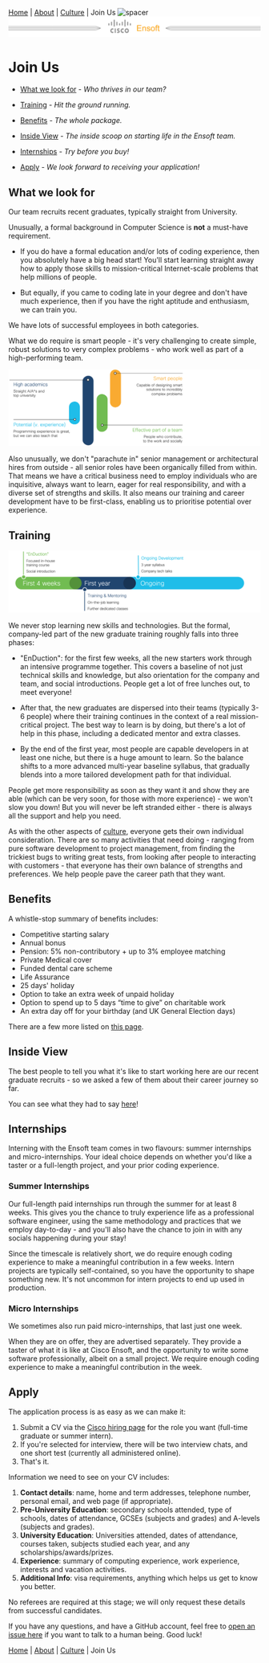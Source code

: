 [Home](/README.md) | [About](/pages/about.md) | [Culture](/pages/culture.md) | Join Us
![spacer](https://logs-01.loggly.com/inputs/e0e1595f-302c-4de6-bfe3-a7da99d6a3d3.gif?type=github&page=join)
[![banner](/pages/img/cisco_ensoft_banner_small.png)](/README.md)

# Join Us

 - [What we look for](#what-we-look-for) - _Who thrives in our team?_

 - [Training](#training) - _Hit the ground running._

 - [Benefits](#benefits) - _The whole package._

 - [Inside View](#inside-view) - _The inside scoop on starting life in the Ensoft team._

 - [Internships](#internships) - _Try before you buy!_

 - [Apply](#apply) - _We look forward to receiving your application!_

## What we look for

Our team recruits recent graduates, typically straight from University.

Unusually, a formal background in Computer Science is **not** a must-have requirement.

 - If you do have a formal education and/or lots of coding experience, then you absolutely have a big head start! You'll start learning straight away how to apply those skills to mission-critical Internet-scale problems that help millions of people.

 - But equally, if you came to coding late in your degree and don't have much experience, then if you have the right aptitude and enthusiasm, we can train you.

We have lots of successful employees in both categories.

What we do require is smart people - it's very challenging to create simple, robust solutions to very complex problems - who work well as part of a high-performing team.

![What we look for](/pages/img/look-for.png)

Also unusually, we don't "parachute in" senior management or architectural hires from outside - all senior roles have been organically filled from within. That means we have a critical business need to employ individuals who are inquisitive, always want to learn, eager for real responsibility, and with a diverse set of strengths and skills. It also means our training and career development have to be first-class, enabling us to prioritise potential over experience.

## Training

![Training](/pages/img/syllabus.png)

We never stop learning new skills and technologies. But the formal, company-led part of the new graduate training roughly falls into three phases:

 - "EnDuction": for the first few weeks, all the new starters work through an intensive programme together. This covers a baseline of not just technical skills and knowledge, but also orientation for the company and team, and social introductions. People get a lot of free lunches out, to meet everyone!

 - After that, the new graduates are dispersed into their teams (typically 3-6 people) where their training continues in the context of a real mission-critical project. The best way to learn is by doing, but there's a lot of help in this phase, including a dedicated mentor and extra classes.

 - By the end of the first year, most people are capable developers in at least one niche, but there is a huge amount to learn. So the balance shifts to a more advanced multi-year baseline syllabus, that gradually blends into a more tailored development path for that individual.

People get more responsibility as soon as they want it and show they are able (which can be very soon, for those with more experience) - we won't slow you down! But you will never be left stranded either - there is always all the support and help you need.

As with the other aspects of [culture](/pages/culture.md), everyone gets their own individual consideration. There are so many activities that need doing - ranging from pure software development to project management, from finding the trickiest bugs to writing great tests, from looking after people to interacting with customers - that everyone has their own balance of strengths and preferences. We help people pave the career path that they want.

## Benefits

A whistle-stop summary of benefits includes:

 - Competitive starting salary
 - Annual bonus
 - Pension: 5% non-contributory + up to 3% employee matching
 - Private Medical cover
 - Funded dental care scheme
 - Life Assurance
 - 25 days' holiday
 - Option to take an extra week of unpaid holiday
 - Option to spend up to 5 days “time to give” on charitable work
 - An extra day off for your birthday (and UK General Election days)

There are a few more listed on [this page](https://www.cisco.com/c/en/us/about/careers/we-are-cisco/benefits-and-perks.html).

## Inside View

The best people to tell you what it's like to start working here are our recent graduate recruits - so we asked a few of them about their career journey so far.

You can see what they had to say [here](https://blogs.cisco.com/wearecisco/joining-ciscos-ensoft-team)!

## Internships

Interning with the Ensoft team comes in two flavours: summer internships and micro-internships. Your ideal choice depends on whether you'd like a taster or a full-length project, and your prior coding experience.

### Summer Internships

Our full-length paid internships run through the summer for at least 8 weeks. This gives you the chance to truly experience life as a professional software engineer, using the same methodology and practices that we employ day-to-day - and you'll also have the chance to join in with any socials happening during your stay!

Since the timescale is relatively short, we do require enough coding experience to make a meaningful contribution in a few weeks. Intern projects are typically self-contained, so you have the opportunity to shape something new. It's not uncommon for intern projects to end up used in production.

### Micro Internships

We sometimes also run paid micro-internships, that last just one week.

When they are on offer, they are advertised separately. They provide a taster of what it is like at Cisco Ensoft, and the opportunity to write some software professionally, albeit on a small project. We require enough coding experience to make a meaningful contribution in the week.

## Apply

The application process is as easy as we can make it:

 1. Submit a CV via the [Cisco hiring page](https://cisco.yello.co/app/collect/event/mxK2CUqfaJqiB-AEMRfRTg) for the role you want (full-time graduate or summer intern).
 2. If you're selected for interview, there will be two interview chats, and one short test (currently all administered online).
 3. That's it.

Information we need to see on your CV includes:

1. **Contact details**: name, home and term addresses, telephone number, personal email, and web page (if appropriate).
2. **Pre-University Education**: secondary schools attended, type of schools, dates of attendance, GCSEs (subjects and grades) and A-levels (subjects and grades).
3. **University Education**: Universities attended, dates of attendance, courses taken, subjects studied each year, and any scholarships/awards/prizes.
4. **Experience**: summary of computing experience, work experience, interests and vacation activities.
5. **Additional Info**: visa requirements, anything which helps us get to know you better.

No referees are required at this stage; we will only request these details from successful candidates.

If you have any questions, and have a GitHub account, feel free to [open an issue here](https://github.com/ensoft/about/issues/new/choose) if you want to talk to a human being. Good luck!

[Home](/README.md) | [About](/pages/about.md) | [Culture](/pages/culture.md) | Join Us
